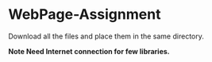 # WebPage-Assignment
Download all the files and place them in the same directory.

**Note Need Internet connection for few libraries.** 

